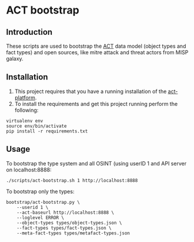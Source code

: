 # ACT bootstrap

## Introduction

These scripts are used to bootstrap the [ACT](https://github.com/mnemonic-no/act-platform) data model (object types and fact types) and open sources, like mitre attack and threat actors from MISP galaxy.

## Installation
1. This project requires that you have a running installation of the [act-platform](https://github.com/mnemonic-no/act-platform).
2. To install the requirements and get this project running perform the following:
```
virtualenv env
source env/bin/activate
pip install -r requirements.txt
```

## Usage
To bootstrap the type system and all OSINT (using userID 1 and API server on localhost:8888:
```
./scripts/act-bootstrap.sh 1 http://localhost:8888
```

To bootstrap only the types:
```
bootstrap/act-bootstrap.py \
    --userid 1 \
    --act-baseurl http://localhost:8888 \
    --loglevel ERROR \
    --object-types types/object-types.json \
    --fact-types types/fact-types.json \
    --meta-fact-types types/metafact-types.json
```